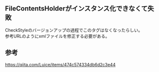 ## FileContentsHolderがインスタンス化できなくて失敗
CheckStyleのバージョンアップの過程でこのタグはなくなったらしい。  
参考URLのようにxmlファイルを修正する必要がある。

## 参考
https://qiita.com/Luice/items/474c574334db6d2c3e44
